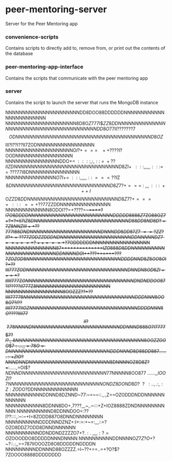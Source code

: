 # peer-mentoring-server
Server for the Peer Mentoring app


### convenience-scripts
Contains scripts to directly add to, remove from, or print out the contents of the database

### peer-mentoring-app-interface
Contains the scripts that communicate with the peer mentoring app

### server 
Contains the script to launch the server that runs the MongoDB instance

NNNNNNNNNNNNNNNNNNNNNNDD8DOO88DDDDDDNNNNNNNNNNNNNNNNNNNNNNNN
NNNNNNNNNNNNNNNNNNNNN8D8O$Z7$77I$$ZZ8DDNNNNNNNNNNNNNNNNNNNNN
NNNNNNNNNNNNNNNNNNNNDD8O$77II???????7$$ODNNNNNNNNNNNNNNNNNNN
NNNNNNNNNNNNNNNNNNNNND8OZ$$III?I??I??II7ZODNNNNNNNNNNNNNNNNN
NNNNNNNNNNNNNNNNNNNNO$I?+===~~~++????I?$OODNNNNNNNNNNNNNNNNN
NNNNNNNNNNNNNNNNDDO$+=~::::,:,::~=~+??II$$ZDNNNNNNNNNNNNNNNN
NNNNNNNNNNNNNNND8ZI+~~:::,,,,,:::=~=???77I$8DNNNNNNNNNNNNNNN
NNNNNNNNNNNNNNN$O7I+=~:::,,,,,::~===??I$Z$$8DNNNNNNNNNNNNNNN
NNNNNNNNNNNNNND8Z7?+===~:~,,,:::~+++I$$O$ZZD8DDNNNNNNNNNNNNN
NNNNNNNNNNNNNND8Z7?+====~~:::~~==+??7$$7$ZZDDNNNNNNNNNNNNNNN
NNNNNNNNNNNNN8ODOI??=+????=~~~==++?I$7$$O8DDDDNNNNNNNNNNNNNN
NNNNNNNNNNNDDDDD8888Z7$ZO88OZ7+?+?+II7I$Z8DNNNNNNNNNNNNNNNNN
NNNNNNNNNNND88DD8ND8D?+7Z8NNZIII++??77$7I$88DNDNNNNNNNNNNNNN
NNNNNNNNDNNNDD8DD87Z7~==?ZZ?II?+=??77ZODZZDDDNDNNNNNNNNNNNNN
NNNNNNNNDDNNNNNDZ$7$==+==+?++===+?7$ODDDDDDNNNNNNNNNNNNNNNNN
NNNNNNNNNNNNNNN8$7$++++++==++=+++I$ZO888D8DDNNNNNNNNNNNNNNNN
NNNNNNNNNDDNNNNDO$I++???++=+++???7$ZOZOD8NNNNNNNNNNNNNNNNNNN
NNNNNNNNNDDDDNND8Z8OO8O$I?+??III777$Z$$ODNNNNNNNNNNNNNNNNNNN
NNNNNNNNNNNDNNDN8OD8ZI++=+?IIIII777$Z$ONNNNNNNNNNNNNNNNNNNNN
NNNNNNNNNNNDNDNDDOO8$$7?I?????II777$Z8NNNNNNNNNNNNNNNNNNNNNN
NNNNNNNNNNNNNNNNN8OOZZZ??+??IIII777$78NNNNNNNNNNNNNNNNNNNNNN
NNNNNNNNNNNDDDNNN8OO8O7?I??IIII7777IIOZNNNNNNNNNNNNNNNNNNNNN
NNNNNNNNNNNDDDDNNN8O$????IIII77$$II?7.78NNNNDNNNNNNNNNNNNNNN
NNNNNNNNNNNDDNNND888O7I7777$$$$7?I?.,~$8$NNNNNNNNNNNNNNNNNNN
NNNNNNNNNNNNNNNNNNN8OOZZOOO$$$7:...,,=78O=DNNNNNNNNNNNNNNNNN
NNNNNNNNNNNNNDDDNNND8D88DD887.......:+ZIO?NNNDNNDNNNNNNNNNNN
NNNNNNNNNNNNN8$DNNNNOZ8D8Z?+~~:.....,=OI$$?NDNNDNNNNNNNNNNNN
NNNNNNNNNNNNN$77NNNNN8OO8$77~......,,IOOZI?7NNNNNNNNNNNNNNNN
NNNNNNNNNNNNONDZ8DOND8D?~~?~~:..,.:,:Z:ZO$DO?DDNNNNNNNNNNNNN
NNNNNNNNNNNDDNND8DZNND~77:~=~~::.,.,Z==OZODDDNDDNNNNNNNNNNNN
NNNNNNNNNNN8DDNN8DO+,7???,,,~,.~:::+Z+IOZ8888ZDNDNNNNNNNNNNN
NNNNNNNNNND8DDNNDOO=:??I??::::,:~:~+I=8ZODD887O8DNNDNNNNNNNN
NNNNNNNNNNDDDDNNDZNZ+:I+:=:+~=:,,,::=?OZO8DDZ7ODD8DNNDNNNNNN
NNNNNNNNNNDDNDDNDZZZZO7+?.$:.~,,,,:?=O$ZOOODDO8DDDDDNNNDNNNN
NNNNNNNNNNDDNNNNO$Z7Z?O$+?~?::.:,,==787IIOOOZD8O8DDDDDNDDDDN
NNNNNNNNNDDNNND88OZZZZ.=I~??+==..=+?O$?$$?7ZOOOO8888DDDDDDDD